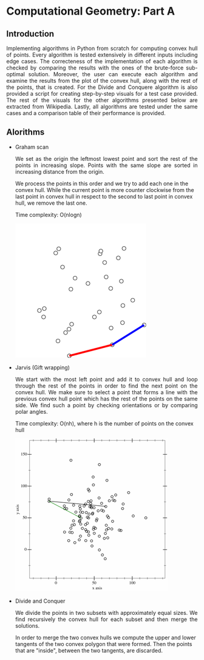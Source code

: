 # **Computational Geometry: Part A**

## Introduction
<p align="justify">
Implementing algorithms in Python from scratch for computing convex hull of points. Every algorithm is tested extensively in different inputs including edge cases. The correcteness of the implementation of each algorithm is checked by comparing the results with the ones of the brute-force sub-optimal solution. Moreover, the user can execute each algorithm and examine the results from the plot of the convex hull, along with the rest of the points, that is created. For the Divide and Conquere algorithm is also provided a script for creating step-by-step visuals for a test case provided. The rest of the visuals for the other algorithms presented below are extracted from Wikipedia. Lastly, all algorithms are tested under the same cases and a comparison table of their performance is provided.
</p>

## Alorithms

- Graham scan
  <p align="justify">
  We set as the origin the leftmost lowest point and sort the rest of the points in increasing slope. Points with the same slope are sorted in increasing distance from the origin.
  
  We process the points in this order and we try to add each one in the convex hull. While the current point is more counter clockwise from the last point in convex hull in respect to the second to last point in convex hull, we remove the last one.
  
  Time complexity: O(nlogn)
  
  </p>

  ![Demo Gif](https://github.com/rondojim/ComputationalGeometry/blob/main/visuals/GrahamScanDemo.gif)

- Jarvis (Gift wrapping)
  <p align="justify">
    We start with the most left point and add it to convex hull and loop through the rest of the points in order to find the next point on the convex hull. We make sure to select a point that forms a line with the previous convex hull point which has the rest of the points on the same side. We find such a point by checking orientations or by comparing polar angles.

    Time complexity: O(nh), where h is the number of points on the convex hull
  </p>

  ![Demo gif](https://github.com/rondojim/ComputationalGeometry/blob/main/visuals/JarvisDemo.gif)
  
 - Divide and Conquer
   <p align="justify">
     We divide the points in two subsets with approximately equal sizes. We find recursively the convex hull for each subset and then merge the solutions.
     
     In order to merge the two convex hulls we compute the upper and lower tangents of the two convex polygon that were formed. Then the points that are "inside", between the two tangents, are discarded.
